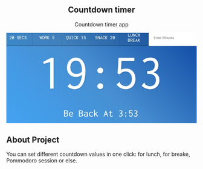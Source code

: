 <h2 align="center">Countdown timer</h3>

  <p align="center">
    Countdown timer app
    <br />
</p>

<!-- ABOUT THE PROJECT -->
![Alt text](/timer.png?raw=true "timer")

## About Project
<p>
You can set different countdown values in one click: for lunch, for breake, Pommodoro session or else.
</p>
